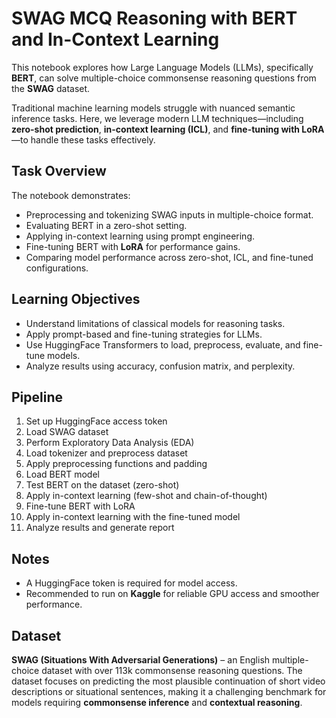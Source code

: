 # SWAG MCQ Reasoning with BERT and In-Context Learning

This notebook explores how Large Language Models (LLMs), specifically **BERT**, can solve multiple-choice commonsense reasoning questions from the **SWAG** dataset.

Traditional machine learning models struggle with nuanced semantic inference tasks. Here, we leverage modern LLM techniques—including **zero-shot prediction**, **in-context learning (ICL)**, and **fine-tuning with LoRA**—to handle these tasks effectively.

## Task Overview

The notebook demonstrates:

* Preprocessing and tokenizing SWAG inputs in multiple-choice format.
* Evaluating BERT in a zero-shot setting.
* Applying in-context learning using prompt engineering.
* Fine-tuning BERT with **LoRA** for performance gains.
* Comparing model performance across zero-shot, ICL, and fine-tuned configurations.

## Learning Objectives

* Understand limitations of classical models for reasoning tasks.
* Apply prompt-based and fine-tuning strategies for LLMs.
* Use HuggingFace Transformers to load, preprocess, evaluate, and fine-tune models.
* Analyze results using accuracy, confusion matrix, and perplexity.

## Pipeline

1. Set up HuggingFace access token
2. Load SWAG dataset
3. Perform Exploratory Data Analysis (EDA)
4. Load tokenizer and preprocess dataset
5. Apply preprocessing functions and padding
6. Load BERT model
7. Test BERT on the dataset (zero-shot)
8. Apply in-context learning (few-shot and chain-of-thought)
9. Fine-tune BERT with LoRA
10. Apply in-context learning with the fine-tuned model
11. Analyze results and generate report

## Notes

* A HuggingFace token is required for model access.
* Recommended to run on **Kaggle** for reliable GPU access and smoother performance.

## Dataset

**SWAG (Situations With Adversarial Generations)** – an English multiple-choice dataset with over 113k commonsense reasoning questions. The dataset focuses on predicting the most plausible continuation of short video descriptions or situational sentences, making it a challenging benchmark for models requiring **commonsense inference** and **contextual reasoning**.
